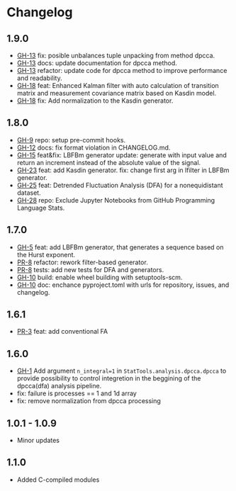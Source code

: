# Changelog

## 1.9.0

* [GH-13](https://github.com/Digiratory/StatTools/issues/13) fix: posible unbalances tuple unpacking from method dpcca.
* [GH-13](https://github.com/Digiratory/StatTools/issues/13) docs: update documentation for dpcca method.
* [GH-13](https://github.com/Digiratory/StatTools/issues/13) refactor: update code for dpcca method to improve performance and readability.
* [GH-18](https://github.com/Digiratory/StatTools/issues/18) feat: Enhanced Kalman filter with auto calculation of transition matrix and measurement covariance matrix based on Kasdin model.
* [GH-18](https://github.com/Digiratory/StatTools/issues/18) fix: Add normalization to the Kasdin generator.

## 1.8.0

* [GH-9](https://github.com/Digiratory/StatTools/issues/9) repo: setup pre-commit hooks.
* [GH-12](https://github.com/Digiratory/StatTools/issues/12) docs: fix format violation in CHANGELOG.md.
* [GH-15](https://github.com/Digiratory/StatTools/issues/15) feat&fix: LBFBm generator update: generate with input value and return an increment instead of the absolute value of the signal.
* [GH-23](https://github.com/Digiratory/StatTools/issues/23) feat: add Kasdin generator. fix: change first arg in lfilter in LBFBm generator.
* [GH-25](https://github.com/Digiratory/StatTools/issues/25) feat: Detrended Fluctuation Analysis (DFA) for a nonequidistant dataset.
* [GH-28](https://github.com/Digiratory/StatTools/issues/28) repo: Exclude Jupyter Notebooks from GitHub Programming Language Stats.

## 1.7.0

* [GH-5](https://github.com/Digiratory/StatTools/issues/5) feat: add LBFBm generator, that generates a sequence based on the Hurst exponent.
* [PR-8](https://github.com/Digiratory/StatTools/pull/8) refactor: rework filter-based generator.
* [PR-8](https://github.com/Digiratory/StatTools/pull/8) tests: add new tests for DFA and generators.
* [GH-10](https://github.com/Digiratory/StatTools/issues/10) build: enable wheel building with setuptools-scm.
* [GH-10](https://github.com/Digiratory/StatTools/issues/10) doc: enchance pyproject.toml with urls for repository, issues, and changelog.

## 1.6.1

* [PR-3](https://github.com/Digiratory/StatTools/pull/3) feat: add conventional FA

## 1.6.0

* [GH-1](https://github.com/Digiratory/StatTools/issues/1) Add argument `n_integral=1` in `StatTools.analysis.dpcca.dpcca` to provide possibility to control integretion in the beggining of the dpcca(dfa) analysis pipeline.
* fix: failure is processes == 1 and 1d array
* fix: remove normalization from dpcca processing

## 1.0.1 - 1.0.9

* Minor updates

## 1.1.0

* Added C-compiled modules
